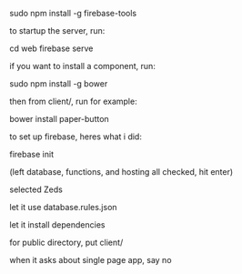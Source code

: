 sudo npm install -g firebase-tools


to startup the server, run:

cd web
firebase serve



if you want to install a component, run:

sudo npm install -g bower

then from client/, run for example:

bower install paper-button






to set up firebase, heres what i did:

firebase init

(left database, functions, and hosting all checked, hit enter)

selected Zeds

let it use database.rules.json

let it install dependencies

for public directory, put client/

when it asks about single page app, say no

